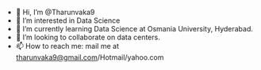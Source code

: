 - 👋 Hi, I’m @Tharunvaka9
- 👀 I’m interested in Data Science
- 🌱 I’m currently learning Data Science at Osmania University, Hyderabad.
- 💞️ I’m looking to collaborate on data centers.
- 📫 How to reach me: mail me at tharunvaka9@gmail.com/Hotmail/yahoo.com

<!---
Tharunvaka9/Tharunvaka9 is a ✨ special ✨ repository because its `README.md` (this file) appears on your GitHub profile.
You can click the Preview link to take a look at your changes.
--->
